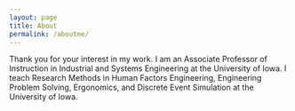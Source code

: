 ```yaml
---
layout: page
title: About
permalink: /aboutme/
---
```


Thank you for your interest in my work. I am an Associate Professor of Instruction in Industrial and Systems Engineering at the University of Iowa. I teach Research Methods in Human Factors Engineering, Engineering Problem Solving, Ergonomics, and Discrete Event Simulation at the University of Iowa.  
